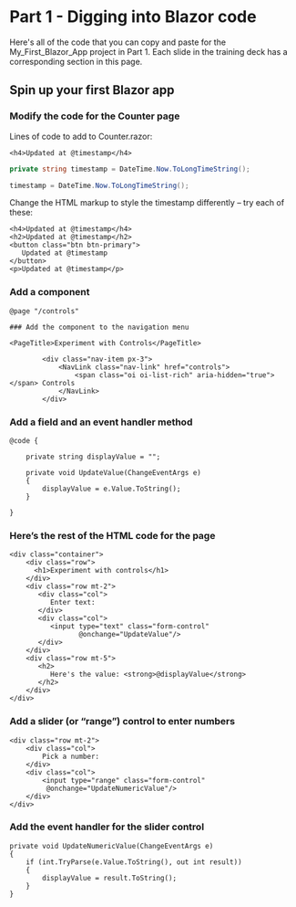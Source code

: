 # Part 1 - Digging into Blazor code

Here's all of the code that you can copy and paste for the My_First_Blazor_App project in Part 1. Each slide in the training deck has a corresponding section in this page.

## Spin up your first Blazor app

### Modify the code for the Counter page

Lines of code to add to Counter.razor:

```razor
<h4>Updated at @timestamp</h4>
```

```c#
private string timestamp = DateTime.Now.ToLongTimeString();
```

```c#
timestamp = DateTime.Now.ToLongTimeString();
```

Change the HTML markup to style the timestamp differently – try each of these:

```razor
<h4>Updated at @timestamp</h4>
<h2>Updated at @timestamp</h2>
<button class="btn btn-primary">
   Updated at @timestamp
</button>
<p>Updated at @timestamp</p>
```

### Add a component

```razor
@page "/controls"

### Add the component to the navigation menu

<PageTitle>Experiment with Controls</PageTitle>
```

```razor
        <div class="nav-item px-3">
            <NavLink class="nav-link" href="controls">
                <span class="oi oi-list-rich" aria-hidden="true"></span> Controls
            </NavLink>
        </div>
```

### Add a field and an event handler method

```razor
@code {

    private string displayValue = "";

    private void UpdateValue(ChangeEventArgs e)
    {
        displayValue = e.Value.ToString();
    }

}
```

### Here’s the rest of the HTML code for the page

```razor
<div class="container">
    <div class="row">
      <h1>Experiment with controls</h1>
    </div>
    <div class="row mt-2">
       <div class="col">
          Enter text: 
       </div>
       <div class="col">
          <input type="text" class="form-control"
                 @onchange="UpdateValue"/>
       </div>
    </div>
    <div class="row mt-5">
       <h2>
          Here's the value: <strong>@displayValue</strong>
       </h2> 
    </div>
</div>
```


### Add a slider (or “range”) control to enter numbers

```razor
<div class="row mt-2">
    <div class="col">
        Pick a number: 
    </div>
    <div class="col">
        <input type="range" class="form-control"
         @onchange="UpdateNumericValue"/>
    </div>
</div>
```

### Add the event handler for the slider control

```razor
private void UpdateNumericValue(ChangeEventArgs e)
{
    if (int.TryParse(e.Value.ToString(), out int result))
    {
        displayValue = result.ToString();
    }
}
```
